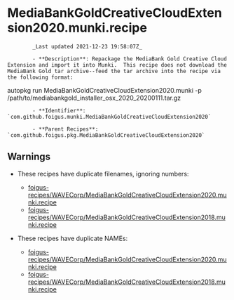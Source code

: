 # MediaBankGoldCreativeCloudExtension2020.munki.recipe

            _Last updated 2021-12-23 19:58:07Z_

            - **Description**: Repackage the MediaBank Gold Creative Cloud Extension and import it into Munki.  This recipe does not download the MediaBank Gold tar archive--feed the tar archive into the recipe via the following format:

autopkg run MediaBankGoldCreativeCloudExtension2020.munki -p /path/to/mediabankgold_installer_osx_2020_20200111.tar.gz

            - **Identifier**: `com.github.foigus.munki.MediaBankGoldCreativeCloudExtension2020`

            - **Parent Recipes**: `com.github.foigus.pkg.MediaBankGoldCreativeCloudExtension2020`

## Warnings

- These recipes have duplicate filenames, ignoring numbers:
    - [foigus-recipes/WAVECorp/MediaBankGoldCreativeCloudExtension2020.munki.recipe](/autopkg-dupe-tracker/foigus-recipes/WAVECorp/MediaBankGoldCreativeCloudExtension2020.munki.recipe)
    - [foigus-recipes/WAVECorp/MediaBankGoldCreativeCloudExtension2018.munki.recipe](/autopkg-dupe-tracker/foigus-recipes/WAVECorp/MediaBankGoldCreativeCloudExtension2018.munki.recipe)

- These recipes have duplicate NAMEs:
    - [foigus-recipes/WAVECorp/MediaBankGoldCreativeCloudExtension2020.munki.recipe](/autopkg-dupe-tracker/foigus-recipes/WAVECorp/MediaBankGoldCreativeCloudExtension2020.munki.recipe)
    - [foigus-recipes/WAVECorp/MediaBankGoldCreativeCloudExtension2018.munki.recipe](/autopkg-dupe-tracker/foigus-recipes/WAVECorp/MediaBankGoldCreativeCloudExtension2018.munki.recipe)